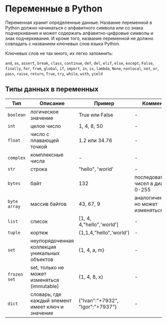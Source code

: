 # Переменные в Python

Переменная хранит определенные данные. Название переменной в Python должно начинаться с алфавитного символа или со знака подчеркивания и может содержать алфавитно-цифровые символы и знак подчеркивания. И кроме того, название переменной не должно совпадать с названием ключевых слов языка Python. 

Ключевых слов не так много, их легко запомнить: 

`and`, `as`, `assert`, `break`, `class`, `continue`, `def`, `del`, `elif`, `else`, `except`, `False`, `finally`, `for`, `from`, `global`, `if`, `import`, `in`, `is`, `lambda`, `None`, `nonlocal`, `not`, `or`, `pass`, `raise`, `return`, `True`, `try`, `while`, `with`, `yield`

## Типы данных в переменных

| Тип| Описание|Пример|Комментарий|
|----|---------|------|-----------|
| `boolean`|логическое значение|True или False |-|
| `int` |целое число|1, 4, 8, 50 |-|
| `float` |число с плавающей точкой|1.2 или 34.76 |-|
| `complex` |комплексные числа|- |-|
| `str` |строка|"hello", 'world' |-|
| `bytes` |байт|132 |последовательность чисел в диапазоне 0-255|
| `byte array` |массив байтов|43, 67, 9|аналогичен bytes, но может изменяться|
| `list` |список|[1, 4, 4,"hello",'world']|-|
| `tuple` |кортеж|(1,1,4,"hello",'world')|-|
| `set` |неупорядоченная коллекция уникальных объектов|{1, 4, a, m}|-|
| `frozen set` |set, только не может изменяться (immutable)|{1, 4, 8, x}|-|
| `dict` |словарь, где каждый элемент имеет ключ и значение|{"Ivan":"+7932", "Igor":"+7937"}|-|
